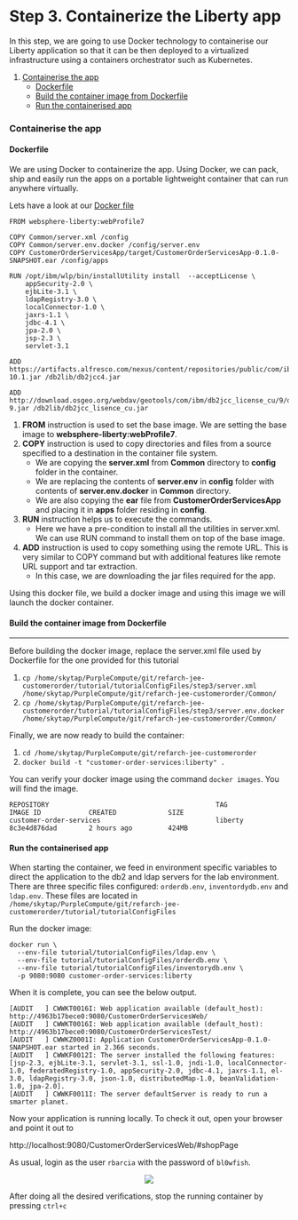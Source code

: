 # Step 3. Containerize the Liberty app

In this step, we are going to use Docker technology to containerise our Liberty application so that it can be then deployed to a virtualized infrastructure using a containers orchestrator such as Kubernetes.

1. [Containerise the app](#containerise-the-app)
    * [Dockerfile](#dockerfile)
    * [Build the container image from Dockerfile](#build-container-image-from-dockerfile)
    * [Run the containerised app](#run-the-containerised-app)

### Containerise the app

#### Dockerfile

We are using Docker to containerize the app. Using Docker, we can pack, ship and easily run the apps on a portable lightweight container that can run anywhere virtually.

Lets have a look at our [Docker file](https://github.com/ibm-cloud-architecture/refarch-jee-customerorder/blob/liberty/Dockerfile)

```
FROM websphere-liberty:webProfile7

COPY Common/server.xml /config
COPY Common/server.env.docker /config/server.env
COPY CustomerOrderServicesApp/target/CustomerOrderServicesApp-0.1.0-SNAPSHOT.ear /config/apps

RUN /opt/ibm/wlp/bin/installUtility install  --acceptLicense \
    appSecurity-2.0 \
    ejbLite-3.1 \
    ldapRegistry-3.0 \
    localConnector-1.0 \
    jaxrs-1.1 \
    jdbc-4.1 \
    jpa-2.0 \
    jsp-2.3 \
    servlet-3.1

ADD https://artifacts.alfresco.com/nexus/content/repositories/public/com/ibm/db2/jcc/db2jcc4/10.1/db2jcc4-10.1.jar /db2lib/db2jcc4.jar

ADD http://download.osgeo.org/webdav/geotools/com/ibm/db2jcc_license_cu/9/db2jcc_license_cu-9.jar /db2lib/db2jcc_lisence_cu.jar

```

1. **FROM** instruction is used to set the base image. We are setting the base image to **websphere-liberty:webProfile7**.
2. **COPY** instruction is used to copy directories and files from a source specified to a destination in the container file system.
   - We are copying the **server.xml** from **Common** directory to **config** folder in the container.
   - We are replacing the contents of **server.env** in **config** folder with contents of **server.env.docker** in **Common** directory.
   - We are also copying the **ear** file from **CustomerOrderServicesApp** and placing it in **apps** folder residing in **config**.
3. **RUN** instruction helps us to execute the commands. 
   - Here we have a pre-condition to install all the utilities in server.xml. We can use RUN command to install them on top of the base image.
4. **ADD** instruction is used to copy something using the remote URL. This is very similar to COPY command but with additional features like remote URL support and tar extraction.
   - In this case, we are downloading the jar files required for the app.

Using this docker file, we build a docker image and using this image we will launch the docker container.

#### Build the container image from Dockerfile

----

Before building the docker image, replace the server.xml file used by Dockerfile for the one provided for this tutorial

1. `cp /home/skytap/PurpleCompute/git/refarch-jee-customerorder/tutorial/tutorialConfigFiles/step3/server.xml /home/skytap/PurpleCompute/git/refarch-jee-customerorder/Common/`
2. `cp /home/skytap/PurpleCompute/git/refarch-jee-customerorder/tutorial/tutorialConfigFiles/step3/server.env.docker /home/skytap/PurpleCompute/git/refarch-jee-customerorder/Common/`

Finally, we are now ready to build the container:

1. `cd /home/skytap/PurpleCompute/git/refarch-jee-customerorder`
2. `docker build -t "customer-order-services:liberty" .`

You can verify your docker image using the command `docker images`. You will find the image.

```
REPOSITORY                                          TAG                 IMAGE ID            CREATED             SIZE
customer-order-services                             liberty             8c3e4d876dad        2 hours ago         424MB
```

#### Run the containerised app
When starting the container, we feed in environment specific variables to direct the application to the db2 and ldap servers for the lab environment.
There are three specific files configured: `orderdb.env`, `inventordydb.env` and `ldap.env`. These files are located in `/home/skytap/PurpleCompute/git/refarch-jee-customerorder/tutorial/tutorialConfigFiles`


Run the docker image: 

```
docker run \
  --env-file tutorial/tutorialConfigFiles/ldap.env \
  --env-file tutorial/tutorialConfigFiles/orderdb.env \
  --env-file tutorial/tutorialConfigFiles/inventorydb.env \
  -p 9080:9080 customer-order-services:liberty
```

When it is complete, you can see the below output.

```
[AUDIT   ] CWWKT0016I: Web application available (default_host): http://4963b17bece0:9080/CustomerOrderServicesWeb/
[AUDIT   ] CWWKT0016I: Web application available (default_host): http://4963b17bece0:9080/CustomerOrderServicesTest/
[AUDIT   ] CWWKZ0001I: Application CustomerOrderServicesApp-0.1.0-SNAPSHOT.ear started in 2.366 seconds.
[AUDIT   ] CWWKF0012I: The server installed the following features: [jsp-2.3, ejbLite-3.1, servlet-3.1, ssl-1.0, jndi-1.0, localConnector-1.0, federatedRegistry-1.0, appSecurity-2.0, jdbc-4.1, jaxrs-1.1, el-3.0, ldapRegistry-3.0, json-1.0, distributedMap-1.0, beanValidation-1.0, jpa-2.0].
[AUDIT   ] CWWKF0011I: The server defaultServer is ready to run a smarter planet.
```
Now your application is running locally. To check it out, open your browser and point it out to

http://localhost:9080/CustomerOrderServicesWeb/#shopPage
 
 
As usual, login as the user `rbarcia` with the password of `bl0wfish`.

<p align="center">
<img src="https://github.com/ibm-cloud-architecture/refarch-jee/blob/master/static/imgs/LibertyToolKit/AppRunningLocally.png">
</p>

After doing all the desired verifications, stop the running container by pressing `ctrl+c`
